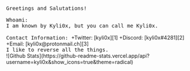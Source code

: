 [1]: https://twitter.com/kyli0x
[2]: https://discord.com/
[3]: https://mailto:kyli0x@protonmail.ch

<samp>
 Greetings and Salutations!
 <br><br>
 Whoami:
 <br>
 I am known by Kyli0x, but you can call me Kyli0x.
 <br><br>
 Contact Information:
</samp>
+Twitter: [kyli0x][1]
+Discord: [kyli0x#4281][2]
+Email: [kyli0x@protonmail.ch][3]
<br>
<samp>
 I like to reverse all the things.
 <br>
</samp>
![Github Stats](https://github-readme-stats.vercel.app/api?username=kyli0x&show_icons=true&theme=radical)
